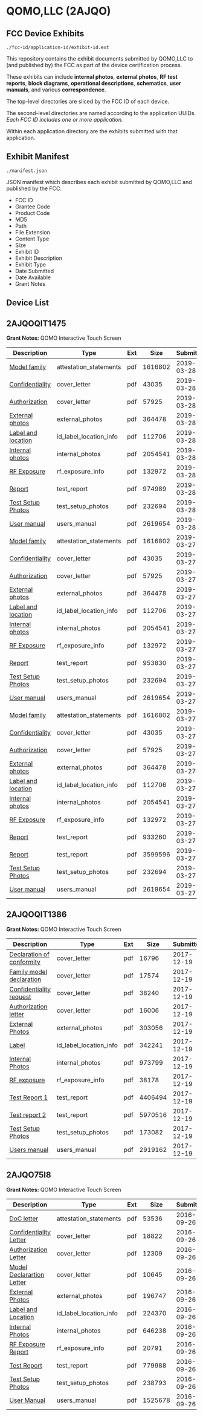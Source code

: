 # QOMO,LLC (2AJQO)
## FCC Device Exhibits

```
./fcc-id/application-id/exhibit-id.ext
```

This repository contains the exhibit documents submitted by QOMO,LLC to (and published by) the FCC as part of the device certification process.

These exhibits can include **internal photos**, **external photos**, **RF test reports**, **block diagrams**, **operational descriptions**, **schematics**, **user manuals**, and various **correspondence**.

The top-level directories are sliced by the FCC ID of each device.

The second-level directories are named according to the application UUIDs. *Each FCC ID includes one or more application.*

Within each application directory are the exhibits submitted with that application. 

## Exhibit Manifest

```
./manifest.json
```

JSON manifest which describes each exhibit submitted by QOMO,LLC and published by the FCC.

- FCC ID
- Grantee Code
- Product Code
- MD5
- Path
- File Extension
- Content Type
- Size
- Exhibit ID
- Exhibit Description
- Exhibit Type
- Date Submitted
- Date Available
- Grant Notes

## Device List
## 2AJQOQIT1475
**Grant Notes:** QOMO Interactive Touch Screen

| Description | Type | Ext | Size | Submitted | Available |
| ----------- | ---- | --- | ---- | --------- | --------- |
| [Model family](2AJQOQIT1475/805a4f1ef94c028fbc20343df3075adf/4217726.pdf) | attestation_statements | pdf | 1616802 | 2019-03-28 | 2019-04-01 |
| [Confidentiality](2AJQOQIT1475/805a4f1ef94c028fbc20343df3075adf/4217712.pdf) | cover_letter | pdf | 43035 | 2019-03-28 | 2019-04-01 |
| [Authorization](2AJQOQIT1475/805a4f1ef94c028fbc20343df3075adf/4217713.pdf) | cover_letter | pdf | 57925 | 2019-03-28 | 2019-04-01 |
| [External photos](2AJQOQIT1475/805a4f1ef94c028fbc20343df3075adf/4217714.pdf) | external_photos | pdf | 364478 | 2019-03-28 | 2019-04-01 |
| [Label and location](2AJQOQIT1475/805a4f1ef94c028fbc20343df3075adf/4217716.pdf) | id_label_location_info | pdf | 112706 | 2019-03-28 | 2019-04-01 |
| [Internal photos](2AJQOQIT1475/805a4f1ef94c028fbc20343df3075adf/4217715.pdf) | internal_photos | pdf | 2054541 | 2019-03-28 | 2019-04-01 |
| [RF Exposure](2AJQOQIT1475/805a4f1ef94c028fbc20343df3075adf/4217723.pdf) | rf_exposure_info | pdf | 132972 | 2019-03-28 | 2019-04-01 |
| [Report](2AJQOQIT1475/805a4f1ef94c028fbc20343df3075adf/4217777.pdf) | test_report | pdf | 974989 | 2019-03-28 | 2019-04-01 |
| [Test Setup Photos](2AJQOQIT1475/805a4f1ef94c028fbc20343df3075adf/4217721.pdf) | test_setup_photos | pdf | 232694 | 2019-03-28 | 2019-04-01 |
| [User manual](2AJQOQIT1475/805a4f1ef94c028fbc20343df3075adf/4217719.pdf) | users_manual | pdf | 2619654 | 2019-03-28 | 2019-04-01 |
| [Model family](2AJQOQIT1475/2c4c7af1d05a2af9418783d692cad52e/4217726.pdf) | attestation_statements | pdf | 1616802 | 2019-03-27 | 2019-04-01 |
| [Confidentiality](2AJQOQIT1475/2c4c7af1d05a2af9418783d692cad52e/4217712.pdf) | cover_letter | pdf | 43035 | 2019-03-27 | 2019-04-01 |
| [Authorization](2AJQOQIT1475/2c4c7af1d05a2af9418783d692cad52e/4217713.pdf) | cover_letter | pdf | 57925 | 2019-03-27 | 2019-04-01 |
| [External photos](2AJQOQIT1475/2c4c7af1d05a2af9418783d692cad52e/4217714.pdf) | external_photos | pdf | 364478 | 2019-03-27 | 2019-04-01 |
| [Label and location](2AJQOQIT1475/2c4c7af1d05a2af9418783d692cad52e/4217716.pdf) | id_label_location_info | pdf | 112706 | 2019-03-27 | 2019-04-01 |
| [Internal photos](2AJQOQIT1475/2c4c7af1d05a2af9418783d692cad52e/4217715.pdf) | internal_photos | pdf | 2054541 | 2019-03-27 | 2019-04-01 |
| [RF Exposure](2AJQOQIT1475/2c4c7af1d05a2af9418783d692cad52e/4217723.pdf) | rf_exposure_info | pdf | 132972 | 2019-03-27 | 2019-04-01 |
| [Report](2AJQOQIT1475/2c4c7af1d05a2af9418783d692cad52e/4217738.pdf) | test_report | pdf | 953830 | 2019-03-27 | 2019-04-01 |
| [Test Setup Photos](2AJQOQIT1475/2c4c7af1d05a2af9418783d692cad52e/4217721.pdf) | test_setup_photos | pdf | 232694 | 2019-03-27 | 2019-04-01 |
| [User manual](2AJQOQIT1475/2c4c7af1d05a2af9418783d692cad52e/4217719.pdf) | users_manual | pdf | 2619654 | 2019-03-27 | 2019-04-01 |
| [Model family](2AJQOQIT1475/043298436e9ec0fd81081870968af372/4217726.pdf) | attestation_statements | pdf | 1616802 | 2019-03-27 | 2019-04-01 |
| [Confidentiality](2AJQOQIT1475/043298436e9ec0fd81081870968af372/4217712.pdf) | cover_letter | pdf | 43035 | 2019-03-27 | 2019-04-01 |
| [Authorization](2AJQOQIT1475/043298436e9ec0fd81081870968af372/4217713.pdf) | cover_letter | pdf | 57925 | 2019-03-27 | 2019-04-01 |
| [External photos](2AJQOQIT1475/043298436e9ec0fd81081870968af372/4217714.pdf) | external_photos | pdf | 364478 | 2019-03-27 | 2019-04-01 |
| [Label and location](2AJQOQIT1475/043298436e9ec0fd81081870968af372/4217716.pdf) | id_label_location_info | pdf | 112706 | 2019-03-27 | 2019-04-01 |
| [Internal photos](2AJQOQIT1475/043298436e9ec0fd81081870968af372/4217715.pdf) | internal_photos | pdf | 2054541 | 2019-03-27 | 2019-04-01 |
| [RF Exposure](2AJQOQIT1475/043298436e9ec0fd81081870968af372/4217723.pdf) | rf_exposure_info | pdf | 132972 | 2019-03-27 | 2019-04-01 |
| [Report](2AJQOQIT1475/043298436e9ec0fd81081870968af372/4217720.pdf) | test_report | pdf | 933260 | 2019-03-27 | 2019-04-01 |
| [Report](2AJQOQIT1475/043298436e9ec0fd81081870968af372/4217724.pdf) | test_report | pdf | 3599596 | 2019-03-27 | 2019-04-01 |
| [Test Setup Photos](2AJQOQIT1475/043298436e9ec0fd81081870968af372/4217721.pdf) | test_setup_photos | pdf | 232694 | 2019-03-27 | 2019-04-01 |
| [User manual](2AJQOQIT1475/043298436e9ec0fd81081870968af372/4217719.pdf) | users_manual | pdf | 2619654 | 2019-03-27 | 2019-04-01 |
## 2AJQOQIT1386
**Grant Notes:** QOMO Interactive Touch Screen

| Description | Type | Ext | Size | Submitted | Available |
| ----------- | ---- | --- | ---- | --------- | --------- |
| [Declaration of conformity](2AJQOQIT1386/81e47e6d0410d0db4597daed47c047b4/3684756.pdf) | cover_letter | pdf | 16796 | 2017-12-19 | 2017-12-19 |
| [Family model declaration](2AJQOQIT1386/81e47e6d0410d0db4597daed47c047b4/3684757.pdf) | cover_letter | pdf | 17574 | 2017-12-19 | 2017-12-19 |
| [Confidentiality request](2AJQOQIT1386/81e47e6d0410d0db4597daed47c047b4/3684775.pdf) | cover_letter | pdf | 38240 | 2017-12-19 | 2017-12-19 |
| [Authorization letter](2AJQOQIT1386/81e47e6d0410d0db4597daed47c047b4/3684776.pdf) | cover_letter | pdf | 16006 | 2017-12-19 | 2017-12-19 |
| [External Photos](2AJQOQIT1386/81e47e6d0410d0db4597daed47c047b4/3684753.pdf) | external_photos | pdf | 303056 | 2017-12-19 | 2017-12-19 |
| [Label](2AJQOQIT1386/81e47e6d0410d0db4597daed47c047b4/3684759.pdf) | id_label_location_info | pdf | 342241 | 2017-12-19 | 2017-12-19 |
| [Internal Photos](2AJQOQIT1386/81e47e6d0410d0db4597daed47c047b4/3684754.pdf) | internal_photos | pdf | 973799 | 2017-12-19 | 2017-12-19 |
| [RF exposure](2AJQOQIT1386/81e47e6d0410d0db4597daed47c047b4/3684760.pdf) | rf_exposure_info | pdf | 38178 | 2017-12-19 | 2017-12-19 |
| [Test Report 1](2AJQOQIT1386/81e47e6d0410d0db4597daed47c047b4/3684761.pdf) | test_report | pdf | 4406494 | 2017-12-19 | 2017-12-19 |
| [Test report 2](2AJQOQIT1386/81e47e6d0410d0db4597daed47c047b4/3684762.pdf) | test_report | pdf | 5970516 | 2017-12-19 | 2017-12-19 |
| [Test Setup Photos](2AJQOQIT1386/81e47e6d0410d0db4597daed47c047b4/3684755.pdf) | test_setup_photos | pdf | 173082 | 2017-12-19 | 2017-12-19 |
| [Users manual](2AJQOQIT1386/81e47e6d0410d0db4597daed47c047b4/3684758.pdf) | users_manual | pdf | 2919162 | 2017-12-19 | 2017-12-19 |
## 2AJQO75I8
**Grant Notes:** QOMO Interactive Touch Screen

| Description | Type | Ext | Size | Submitted | Available |
| ----------- | ---- | --- | ---- | --------- | --------- |
| [DoC letter](2AJQO75I8/34a7fca7888b1779dab5784986345964/3147074.pdf) | attestation_statements | pdf | 53536 | 2016-09-26 | 2016-09-26 |
| [Confidentiality Letter](2AJQO75I8/34a7fca7888b1779dab5784986345964/3147072.pdf) | cover_letter | pdf | 18822 | 2016-09-26 | 2016-09-26 |
| [Authorization Letter](2AJQO75I8/34a7fca7888b1779dab5784986345964/3147073.pdf) | cover_letter | pdf | 12309 | 2016-09-26 | 2016-09-26 |
| [Model Declarartion Letter](2AJQO75I8/34a7fca7888b1779dab5784986345964/3147075.pdf) | cover_letter | pdf | 10645 | 2016-09-26 | 2016-09-26 |
| [External Photos](2AJQO75I8/34a7fca7888b1779dab5784986345964/3147079.pdf) | external_photos | pdf | 196747 | 2016-09-26 | 2017-03-25 |
| [Label and Location](2AJQO75I8/34a7fca7888b1779dab5784986345964/3147083.pdf) | id_label_location_info | pdf | 224370 | 2016-09-26 | 2016-09-26 |
| [Internal Photos](2AJQO75I8/34a7fca7888b1779dab5784986345964/3147080.pdf) | internal_photos | pdf | 646238 | 2016-09-26 | 2017-03-25 |
| [RF Exposure Report](2AJQO75I8/34a7fca7888b1779dab5784986345964/3147085.pdf) | rf_exposure_info | pdf | 20791 | 2016-09-26 | 2016-09-26 |
| [Test Report](2AJQO75I8/34a7fca7888b1779dab5784986345964/3147084.pdf) | test_report | pdf | 779988 | 2016-09-26 | 2016-09-26 |
| [Test Setup Photos](2AJQO75I8/34a7fca7888b1779dab5784986345964/3147081.pdf) | test_setup_photos | pdf | 238793 | 2016-09-26 | 2017-03-25 |
| [User Manual](2AJQO75I8/34a7fca7888b1779dab5784986345964/3147082.pdf) | users_manual | pdf | 1525678 | 2016-09-26 | 2017-03-25 |
